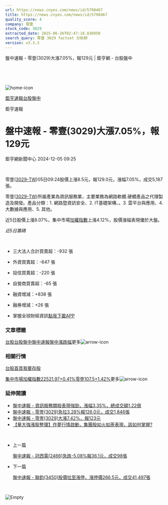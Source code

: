 ```yaml
---
url: https://news.cnyes.com/news/id/5798467
title: https://news.cnyes.com/news/id/5798467
quality_score: 4
company: 零壹
stock_code: 3029
extracted_date: 2025-06-26T02:47:18.830950
search_query: 零壹 3029 factset 分析師
version: v3.3.3
---
```


盤中速報 - 零壹(3029)大漲7.05%，報129元 | 鉅亨網 - 台股盤中

‌

‌

![home-icon](/assets/icons/breadCrumb/symbol-icon-home.svg)

[鉅亨速報](/news/cat/anue_live)[台股盤中](/news/cat/tw_live)

鉅亨速報

# 盤中速報 - 零壹(3029)大漲7.05%，報129元

鉅亨網新聞中心 2024-12-05 09:25

‌

零壹([3029-TW](https://www.cnyes.com/twstock/3029))05日09:24股價上漲8.5元，報129.0元，漲幅7.05%，成交5,187張。

零壹([3029-TW](https://www.cnyes.com/twstock/3029))所屬產業為資訊服務業，主要業務為網路軟體.硬體產品之代理製造及開發。產品分類：1. 網路暨資訊安全、2. IT基礎架構、。3. 雲平台與應用、4. 大數據與應用、5. 其他。

近5日股價上漲8.07%，集中市場[加權指數](https://invest.cnyes.com/index/TWS/TSE01)上漲4.12%，股價漲幅表現優於大盤。

*近5日籌碼*

‌

* 三大法人合計買賣超：-932 張
* 外資買賣超：-647 張
* 投信買賣超：-220 張
* 自營商買賣超：-65 張
* 融資增減：+838 張
* 融券增減：+26 張

* 掌握全球財經資訊[點我下載APP](http://www.cnyes.com/app/?utm_source=mweb&utm_medium=HamMenuBanner&utm_campaign=fixed&utm_content=entr)

### 文章標籤

[台股](https://news.cnyes.com/tag/台股 "台股")[台股盤中](https://news.cnyes.com/tag/台股盤中 "台股盤中")[盤中速報](https://news.cnyes.com/tag/盤中速報 "盤中速報")[盤中漲跌幅](https://news.cnyes.com/tag/盤中漲跌幅 "盤中漲跌幅")更多![arrow-icon](/assets/icons/arrows/arrow-down.svg)

### 相關行情

[台股首頁](https://www.cnyes.com/twstock)[我要存股](https://supr.link/8OHaU)

[集中市場加權指數22521.97+0.41%](https://invest.cnyes.com/index/TWS/TSE01)[零壹107.5+1.42%](https://www.cnyes.com/twstock/3029)更多![arrow-icon](/assets/icons/arrows/arrow-down.svg)

### 延伸閱讀

* [盤中速報 - 資訊服務類股表現強勁，漲幅3.35%，總成交額1.22億](/news/id/5798454)
* [盤中速報 - 零壹(3029)急拉3.28%報126.0元，成交1,846張](/news/id/5798437)
* [盤中速報 - 零壹(3029)大漲7.42%，報123元](/news/id/5794993)
* [【量大強漲股整理】作夢行情啟動，集團股如火如荼表現，該如何掌握?](/news/id/5789346)

‌

* 上一篇

  [盤中速報 - 冠西電(2466)急跌-5.08%報36.1元，成交98張](/news/id/5798654)
* 下一篇

  [盤中速報 - 聯鈞(3450)股價拉至漲停，漲停價266.5元，成交41,497張](/news/id/5797712)

‌

![Empty](/assets/icons/skeleton/empty-image.svg)

‌